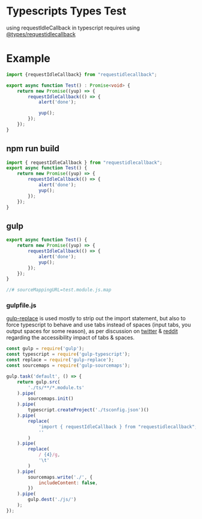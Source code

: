 # Typescripts Types Test
using requestIdleCallback in typescript requires using [@types/requestidlecallback](https://www.npmjs.com/package/@types/requestidlecallback)

# Example
```ts
import {requestIdleCallback} from "requestidlecallback";

export async function Test() : Promise<void> {
	return new Promise((yup) => {
		requestIdleCallback(() => {
			alert('done');

			yup();
		});
	});
}
```

## npm run build
```js
import { requestIdleCallback } from "requestidlecallback";
export async function Test() {
    return new Promise((yup) => {
        requestIdleCallback(() => {
            alert('done');
            yup();
        });
    });
}
```

## gulp
```js
export async function Test() {
	return new Promise((yup) => {
		requestIdleCallback(() => {
			alert('done');
			yup();
		});
	});
}

//# sourceMappingURL=test.module.js.map
```

### gulpfile.js

[gulp-replace](https://www.npmjs.com/package/gulp-replace) is used mostly to
 strip out the import statement, but also to force typescript to behave and
 use tabs instead of spaces (input tabs, you output spaces for some reason), as
 per discussion on [twitter](https://mobile.twitter.com/sarah_federman/status/1146544481556033537) &
 [reddit](https://www.reddit.com/r/javascript/comments/c8drjo/nobody_talks_about_the_real_reason_to_use_tabs/) regarding the accessibility
 impact of tabs & spaces.

```js
const gulp = require('gulp');
const typescript = require('gulp-typescript');
const replace = require('gulp-replace');
const sourcemaps = require('gulp-sourcemaps');

gulp.task('default', () => {
	return gulp.src(
		'./ts/**/*.module.ts'
	).pipe(
		sourcemaps.init()
	).pipe(
		typescript.createProject('./tsconfig.json')()
	).pipe(
		replace(
			'import { requestIdleCallback } from "requestidlecallback";\n',
			''
		)
	).pipe(
		replace(
			/ {4}/g,
			'\t'
		)
	).pipe(
		sourcemaps.write('./', {
			includeContent: false,
		})
	).pipe(
		gulp.dest('./js/')
	);
});
```
